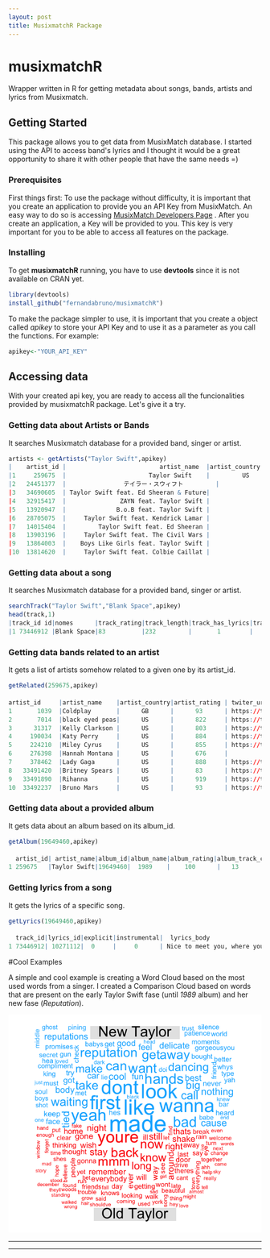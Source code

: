 ```yaml
---
layout: post
title: MusixmatchR Package 
---
```


# musixmatchR
Wrapper written in R for getting metadata about songs, bands, artists and lyrics from Musixmatch.

## Getting Started

This package allows you to get data from MusixMatch database. I started using the API to access band's lyrics and I thought it would be a great opportunity to share it with other people that have the same needs =)


### Prerequisites

First things first: To use the package without difficulty, it is important that you create an application to provide you an API Key from MusixMatch. 
An easy way to do so is accessing [MusixMatch Developers Page](https://developer.musixmatch.com/admin/applications) . After you create an application, a Key will be provided to you. 
This key is very important for you to be able to access all features on the package.

### Installing
To get **musixmatchR** running, you have to use **devtools** since it is not available on CRAN yet.

```r
library(devtools)
install_github("fernandabruno/musixmatchR")
```
To make the package simpler to use, it is important that you create a object called *apikey* to store your API Key and to use it as a parameter as you call the functions.
For example:

```r
apikey<-"YOUR_API_KEY"
```

## Accessing data
With your created api key, you are ready to access all the funcionalities provided by musixmatchR package. 
Let's give it a try.

### Getting data about Artists or Bands

It searches Musixmatch database for a provided band, singer or artist.

```r
artists <- getArtists("Taylor Swift",apikey)
|    artist_id |                          artist_name  |artist_country|artist_rating|twiter_url
|1     259675  |                       Taylor Swift    |         US   |        95   |https://twitter.com/taylorswift13
|2   24451377  |                テイラー・スウィフト         |              |        17   |
|3   34690605  | Taylor Swift feat. Ed Sheeran & Future|              |        61   |
|4   32915417  |               ZAYN feat. Taylor Swift |              |        61   |
|5   13920947  |              B.o.B feat. Taylor Swift |              |        39   |
|6   28705075  |     Taylor Swift feat. Kendrick Lamar |              |        45   |
|7   14015404  |         Taylor Swift feat. Ed Sheeran |              |        45   |
|8   13903196  |     Taylor Swift feat. The Civil Wars |              |        45   |
|9   13864003  |    Boys Like Girls feat. Taylor Swift |              |        40   |
|10  13814620  |     Taylor Swift feat. Colbie Caillat |              |        31   |                        
```
### Getting data about a song

It searches Musixmatch database for a provided band, singer or artist.

```r
searchTrack("Taylor Swift","Blank Space",apikey)
head(track,1)
|track_id id|nomes      |track_rating|track_length|track_has_lyrics|track_richsync|track_numfavs|album_name|track_release1 
|1 73446912 |Blank Space|83          |232         |       1        |             1|       118931|     1989 |2014-01-01T00:00:00Z
```

### Getting data bands related to an artist

It gets a list of artists somehow related to a given one by its artist_id.

```r
getRelated(259675,apikey)

artist_id     |artist_name    |artist_country|artist_rating | twiter_url
1       1039  |Coldplay       |      GB      |      93      | https://twitter.com/coldplay
2       7014  |black eyed peas|      US      |      822     | https://twitter.com/bep
3      31317  |Kelly Clarkson |      US      |      803     | https://twitter.com/kelly_clarkson
4     190034  |Katy Perry     |      US      |      884     | https://twitter.com/katyperry
5     224210  |Miley Cyrus    |      US      |      855     | https://twitter.com/mileycyrus
6     276398  |Hannah Montana |      US      |      676     |                    
7     378462  |Lady Gaga      |      US      |      888     | https://twitter.com/ladygaga  
8   33491420  |Britney Spears |      US      |      83      | https://twitter.com/britneyspears
9   33491890  |Rihanna        |      US      |      919     | https://twitter.com/rihanna 
10  33492237  |Bruno Mars     |      US      |      93      | https://twitter.com/BRUNOMARS 
```

### Getting data about a provided album
It gets data about an album based on its album_id.

```r
getAlbum(19649460,apikey)

  artist_id| artist_name|album_id|album_name|album_rating|album_track_count|album_release_date|album_label             
1 259675   |Taylor Swift|19649460|  1989    |    100      |   13            |2014-01-01       |Album Universal Music Group International
```

### Getting lyrics from a song

It gets the lyrics of a specific song.

```r
getLyrics(19649460,apikey)

  track_id|lyrics_id|explicit|instrumental|  lyrics_body
1 73446912| 10271112|  0     |     0      | Nice to meet you, where you been? I could show you incredible things Magic, madness, heaven, sin Saw you there and I thought "Oh, my God, look at that face!" You look like my next mistake Love's a game, wanna play?  New money, suit and tie I can read you like a magazine Ain't it funny? Rumors fly And I know you heard about me So hey, let's be friends I'm dying to see how this one ends Grab your passport and my hand I can make the bad guys good for a weekend  So it's gonna be forever Or it's gonna go down in flames You can tell me when it's over If the high was worth the pain Got a long list of ex-lovers They'll tell you I'm insane 'Cause you know I love the players And you love the game  'Cause we're young and we're reckless We'll take this way too far It'll leave you breathless Or with a nasty scar Got a long list of ex-lovers ...  ******* This Lyrics is NOT for Commercial use ******* (1409617466548)
```
#Cool Examples

A simple and cool example is creating a Word Cloud based on the most used words from a singer. 
I created a Comparison Cloud based on words that are present on the early Taylor Swift fase (until *1989* album) and her new fase (*Reputation*).

<center><img src="/images/taylorcloud.png" alt="Comparison Cloud New Taylor x Old Taylor" style="width: 600px;"/></center>


----
****
